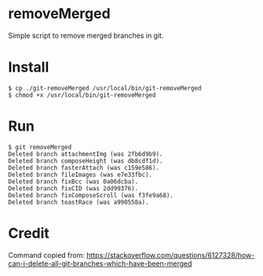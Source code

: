 # removeMerged

Simple script to remove merged branches in git.

# Install

```
$ cp ./git-removeMerged /usr/local/bin/git-removeMerged
$ chmod +x /usr/local/bin/git-removeMerged
```

# Run

```
$ git removeMerged
Deleted branch attachmentImg (was 2fb6d9b9).
Deleted branch composeHeight (was db8cdf1d).
Deleted branch fasterAttach (was c159e586).
Deleted branch fileImages (was e7e33fbc).
Deleted branch fixBcc (was 0a06dcba).
Deleted branch fixCID (was 2dd99376).
Deleted branch fixComposeScroll (was f3fe9a68).
Deleted branch toastRace (was a990558a).
```

# Credit

Command copied from: https://stackoverflow.com/questions/6127328/how-can-i-delete-all-git-branches-which-have-been-merged

